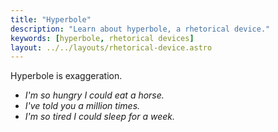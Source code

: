 ```yaml
---
title: "Hyperbole"
description: "Learn about hyperbole, a rhetorical device."
keywords: [hyperbole, rhetorical devices]
layout: ../../layouts/rhetorical-device.astro
---
```


Hyperbole is exaggeration.

- _I'm so hungry I could eat a horse._
- _I've told you a million times._
- _I'm so tired I could sleep for a week._
